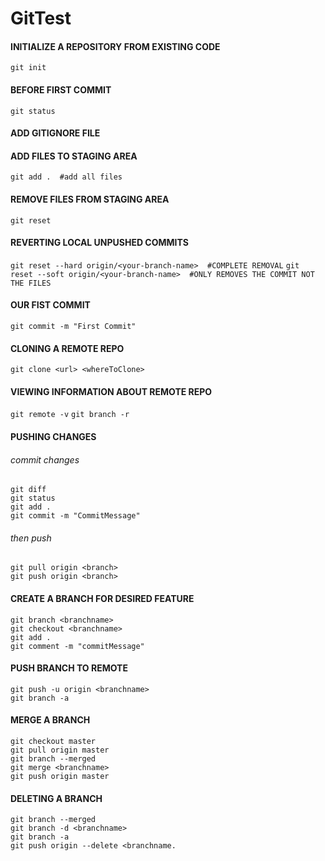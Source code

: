 # GitTest

#### INITIALIZE A REPOSITORY FROM EXISTING CODE
`git init`

#### BEFORE FIRST COMMIT
`git status`

#### ADD GITIGNORE FILE

#### ADD FILES TO STAGING AREA
`git add .  #add all files`

#### REMOVE FILES FROM STAGING AREA
`git reset`

#### REVERTING LOCAL UNPUSHED COMMITS
`git reset --hard origin/<your-branch-name>  #COMPLETE REMOVAL`
`git reset --soft origin/<your-branch-name>  #ONLY REMOVES THE COMMIT NOT THE FILES`

#### OUR FIST COMMIT
`git commit -m "First Commit"`

#### CLONING A REMOTE REPO
`git clone <url> <whereToClone>`

#### VIEWING INFORMATION ABOUT REMOTE REPO
`git remote -v`
`git branch -r`

#### PUSHING CHANGES
###### commit changes
`git diff`  
`git status`  
`git add .`  
`git commit -m "CommitMessage"`
###### then push
`git pull origin <branch>`  
`git push origin <branch>`

#### CREATE A BRANCH FOR DESIRED FEATURE
`git branch <branchname>`  
`git checkout <branchname>`  
`git add . `  
`git comment -m "commitMessage"`

#### PUSH BRANCH TO REMOTE
`git push -u origin <branchname>`  
`git branch -a`

#### MERGE A BRANCH
`git checkout master`  
`git pull origin master`  
`git branch --merged`  
`git merge <branchname>`  
`git push origin master`  

#### DELETING A BRANCH
`git branch --merged`  
`git branch -d <branchname>`  
`git branch -a`  
`git push origin --delete <branchname.`  

